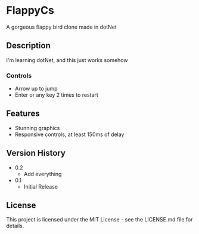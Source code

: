 # FlappyCs

A gorgeous flappy bird clone made in dotNet

## Description

I'm learning dotNet, and this just works somehow

### Controls

* Arrow up to jump
* Enter or any key 2 times to restart

## Features

* Stunning graphics
* Responsive controls, at least 150ms of delay

## Version History

* 0.2
    * Add everything 
* 0.1
    * Initial Release

## License

This project is licensed under the MIT License - see the LICENSE.md file for details.
